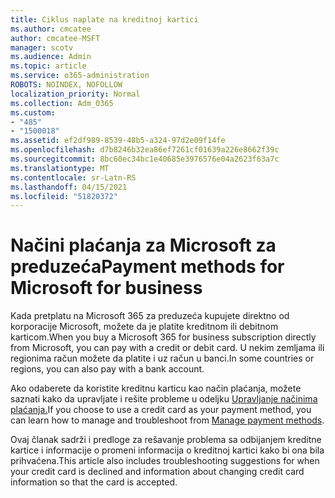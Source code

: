 ```yaml
---
title: Ciklus naplate na kreditnoj kartici
ms.author: cmcatee
author: cmcatee-MSFT
manager: scotv
ms.audience: Admin
ms.topic: article
ms.service: o365-administration
ROBOTS: NOINDEX, NOFOLLOW
localization_priority: Normal
ms.collection: Adm_O365
ms.custom:
- "485"
- "1500018"
ms.assetid: ef2df989-8539-48b5-a324-97d2e09f14fe
ms.openlocfilehash: d7b8246b32ea86ef7261cf01639a226e8662f39c
ms.sourcegitcommit: 8bc60ec34bc1e40685e3976576e04a2623f63a7c
ms.translationtype: MT
ms.contentlocale: sr-Latn-RS
ms.lasthandoff: 04/15/2021
ms.locfileid: "51820372"
---
```

# <a name="payment-methods-for-microsoft-for-business"></a><span data-ttu-id="e5c36-102">Načini plaćanja za Microsoft za preduzeća</span><span class="sxs-lookup"><span data-stu-id="e5c36-102">Payment methods for Microsoft for business</span></span>

<span data-ttu-id="e5c36-103">Kada pretplatu na Microsoft 365 za preduzeća kupujete direktno od korporacije Microsoft, možete da je platite kreditnom ili debitnom karticom.</span><span class="sxs-lookup"><span data-stu-id="e5c36-103">When you buy a Microsoft 365 for business subscription directly from Microsoft, you can pay with a credit or debit card.</span></span> <span data-ttu-id="e5c36-104">U nekim zemljama ili regionima račun možete da platite i uz račun u banci.</span><span class="sxs-lookup"><span data-stu-id="e5c36-104">In some countries or regions, you can also pay with a bank account.</span></span>
  
<span data-ttu-id="e5c36-105">Ako odaberete da koristite kreditnu karticu kao način plaćanja, možete saznati kako da upravljate i rešite probleme u odeljku [Upravljanje načinima plaćanja.](https://docs.microsoft.com/microsoft-365/commerce/billing-and-payments/manage-payment-methods)</span><span class="sxs-lookup"><span data-stu-id="e5c36-105">If you choose to use a credit card as your payment method, you can learn how to manage and troubleshoot from [Manage payment methods](https://docs.microsoft.com/microsoft-365/commerce/billing-and-payments/manage-payment-methods).</span></span>
  
<span data-ttu-id="e5c36-106">Ovaj članak sadrži i predloge za rešavanje problema sa odbijanjem kreditne kartice i informacije o promeni informacija o kreditnoj kartici kako bi ona bila prihvaćena.</span><span class="sxs-lookup"><span data-stu-id="e5c36-106">This article also includes troubleshooting suggestions for when your credit card is declined and information about changing credit card information so that the card is accepted.</span></span>